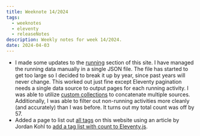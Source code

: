 ```yaml
---
title: Weeknote 14/2024
tags:
  - weeknotes
  - eleventy
  - releaseNotes
description: Weekly notes for week 14/2024.
date: 2024-04-03
---
```

- I made some updates to the [running](/running/) section of this site. I have managed the running data manually in a single JSON file. The file has started to get too large so I decided to break it up by year, since past years will never change. This worked out just fine except Eleventy pagination needs a single data source to output pages for each running activity. I was able to utilize [custom collections](/docs/collections/#advanced-custom-filtering-and-sorting) to concatenate multiple sources. Additionally, I was able to filter out non-running activities more cleanly (and accurately) than I was before. It turns out my total count was off by 57.
- Added a page to list out [all tags](/tags/) on this website using an article by Jordan Kohl to [add a tag list with count to Eleventy.js](https://simpixelated.com/adding-tag-list-with-post-count-to-eleventy-js/). 